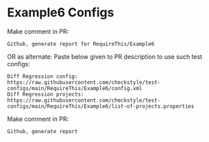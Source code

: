 # Example6 Configs
Make comment in PR:
```
Github, generate report for RequireThis/Example6
```
OR as alternate:
Paste below given to PR description to use such test configs:
```
Diff Regression config: https://raw.githubusercontent.com/checkstyle/test-configs/main/RequireThis/Example6/config.xml
Diff Regression projects: https://raw.githubusercontent.com/checkstyle/test-configs/main/RequireThis/Example6/list-of-projects.properties
```
Make comment in PR:
```
Github, generate report
```
